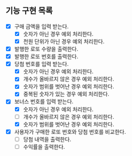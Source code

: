 ## 기능 구현 목록

- [x] 구매 금액을 입력 받는다.
  - [x] 숫자가 아닌 경우 예외 처리한다.
  - [x] 천원 단위가 아닌 경우 예외 처리한다.
- [x] 발행한 로또 수량을 출력한다.
- [x] 발행한 로또 번호를 출력한다.
- [x] 당첨 번호를 입력 받는다.
  - [x] 숫자가 아닌 경우 예외 처리한다.
  - [x] 개수가 올바르지 않은 경우 예외 처리한다.
  - [x] 숫자가 범위를 벗어난 경우 예외 처리한다.
  - [x] 중복된 숫자가 있는 경우 예외 처리한다.
- [x] 보너스 번호를 입력 받는다.
  - [x] 숫자가 아닌 경우 예외 처리한다.
  - [ ] 개수가 올바르지 않은 경우 예외 처리한다.
  - [x] 숫자가 범위를 벗어난 경우 예외 처리한다.
- [x] 사용자가 구매한 로또 번호와 당첨 번호를 비교한다.
  - [ ] 당첨 내역을 출력한다.
  - [ ] 수익률을 출력한다.
